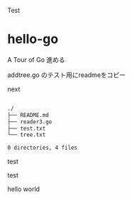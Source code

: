 Test

# hello-go

A Tour of Go 進める

addtree.go のテスト用にreadmeをコピー


next

```txt:./tree.txt

./
├── README.md
├── reader3.go
├── test.txt
└── tree.txt

0 directories, 4 files

```

test

test

hello world
